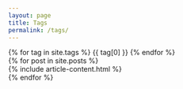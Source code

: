 ```yaml
---
layout: page
title: Tags
permalink: /tags/
---
```


<div class="container">
    <div class="row tagrow">
        <!-- https://wormwlrm.github.io/2019/09/22/How-to-add-tags-on-Jekyll.html -->
        {% for tag in site.tags %}
            <span class="tag" data-tag="{{tag[0]}}">
                {{ tag[0] }}
            </span>
        {% endfor %}
	</div>
    <div class="row">
        {% for post in site.posts %}
          <div class="post-wrapper"
            {% if post.tags %}
              {% for tag in post.tags %}
                data-{{ tag }}
              {% endfor %}
            {% endif %}>
            <article class="post-preview">
              {% include article-content.html %}
            </article>
          </div>
        {% endfor %}
    </div>
</div>